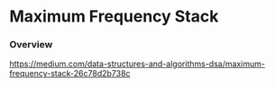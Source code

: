 # Maximum Frequency Stack

### Overview

https://medium.com/data-structures-and-algorithms-dsa/maximum-frequency-stack-26c78d2b738c
